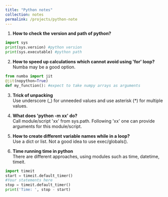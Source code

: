 ```yaml
---
title: "Python notes"
collection: notes
permalink: /projects/python-note
---
```

  1. <b>How to check the version and path of python?</b><br/>
~~~ python
import sys
print(sys.version) #python version
print(sys.executable) #python path
~~~

  2. <b>How to speed up calculations which cannot avoid using 'for' loop?</b><br/>
      Numba may be a good option. 
~~~ python
from numba import jit
@jit(nopython=True)
def my_function(): #expect to take numpy arrays as arguments
~~~
  3. <b>Trick of unpacking</b><br/>
  Use underscore (\_) for unneeded values and use asterisk (\*) for multiple values.

  4. <b>What does 'python -m xx' do?</b><br/>
  Call module/script 'xx' from sys.path. Following 'xx' one can provide arguments for this module/script.

  5. <b>How to create different variable names while in a loop?</b><br/>
  Use a dict or list. Not a good idea to use exec/globals().
  
  6. <b>Time running time in python</b><br/>
  There are different approaches, using modules such as time, datetime, timeit.
~~~ python
import timeit
start = timeit.default_timer()
#Your statements here
stop = timeit.default_timer()
print('Time: ', stop - start)
~~~
